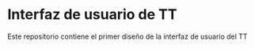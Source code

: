 # Interfaz de usuario de TT 

Este repositorio contiene el primer diseño de la interfaz de usuario del TT